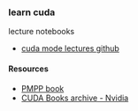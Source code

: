 ### learn cuda
lecture notebooks
- [cuda mode lectures github](https://github.com/cuda-mode/lectures/)

#### Resources
- [PMPP book](https://www.amazon.com/Programming-Massively-Parallel-Processors-Hands/dp/0323912311/ref=sr_1_1?dib=eyJ2IjoiMSJ9.R2OXts15yPOOtASiENDYxWt_WAnmR-1AkFEvkCcmHmKBsvKM4Z99W4tRKp7wrUpJpkbsGVPCMqTRA-IQbY8mktyDYa6P4oVRdkSWS1lYPhCrSOjW624CX7qUEZB09k6UWY_7mDCAHord3GxFSHEbd0yQp9CvbpWH_e6Jh7ciXK39R_i81k2yw8tKSU3v3JQd9CPJhDfqPoU2Wb0y86j72Qk8xDFAb9ULh7DH_KSSvM8.uefcLQk11nqoYYM29YDp2g_gLDR6oSHNA6zdK_jKoJA&dib_tag=se&keywords=Programming+Massively+Parallel+Processors&qid=1714924540&s=books&sr=1-1)
- [CUDA Books archive - Nvidia](https://developer.nvidia.com/cuda-books-archive)
